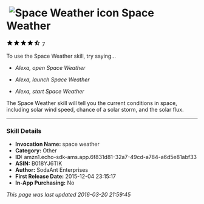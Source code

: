 # &nbsp;<img src="https://github.com/dale3h/alexa-skills-list/raw/master/skills/space-weather/B018YJ6TIK/app_icon" alt="Space Weather icon" width="36"> Space Weather
![4.2 stars](../../../images/ic_star_black_18dp_1x.png)![4.2 stars](../../../images/ic_star_black_18dp_1x.png)![4.2 stars](../../../images/ic_star_black_18dp_1x.png)![4.2 stars](../../../images/ic_star_black_18dp_1x.png)![4.2 stars](../../../images/ic_star_half_black_18dp_1x.png) 7

To use the Space Weather skill, try saying...

* *Alexa, open Space Weather*

* *Alexa, launch Space Weather*

* *Alexa, start Space Weather*

The Space Weather skill will tell you the current conditions in space, including solar wind speed, chance of a solar storm, and the solar flux.

***

### Skill Details

* **Invocation Name:** space weather
* **Category:** Other
* **ID:** amzn1.echo-sdk-ams.app.6f831d81-32a7-49cd-a784-a6d5e81abf33
* **ASIN:** B018YJ6TIK
* **Author:** SodaAnt Enterprises
* **First Release Date:** 2015-12-04 23:15:17
* **In-App Purchasing:** No

*This page was last updated 2016-03-20 21:59:45*
